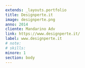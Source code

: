 ```yaml
---
extends: _layouts.portfolio
title: Designperte.it
image: designperte.png
anno: 2014
cliente: Mandarino Adv
link: https://www.designperte.it/
label: www.designperte.it
# note: 
# skills: 
minore: 1
section: body
---
```


